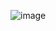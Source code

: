 ![image](https://github.com/ThallesTorres/Bertoti/assets/57546200/a14d862c-599d-4861-8bc0-b0e53771cbbd)
